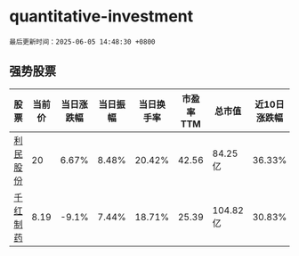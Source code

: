 # quantitative-investment

`最后更新时间：2025-06-05 14:48:30 +0800`

## 强势股票

|股票|当前价|当日涨跌幅|当日振幅|当日换手率|市盈率TTM|总市值|近10日涨跌幅|
|----|----|----|----|----|----|----|----|
|[利民股份](https://xueqiu.com/S/SZ002734)|20|6.67%|8.48%|20.42%|42.56|84.25亿|36.33%|
|[千红制药](https://xueqiu.com/S/SZ002550)|8.19|-9.1%|7.44%|18.71%|25.39|104.82亿|30.83%|
